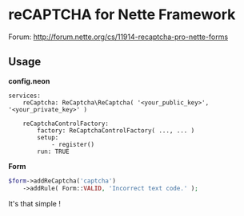 reCAPTCHA for Nette Framework
=============================

Forum: http://forum.nette.org/cs/11914-recaptcha-pro-nette-forms


Usage
-----

**config.neon**

```
services:
	reCaptcha: ReCaptcha\ReCaptcha( '<your_public_key>', '<your_private_key>' )

	reCaptchaControlFactory:
		factory: ReCaptchaControlFactory( ..., ... )
		setup:
			- register()
		run: TRUE
```


**Form**

```php
$form->addReCaptcha('captcha')
  	->addRule( Form::VALID, 'Incorrect text code.' );
```

It's that simple !
